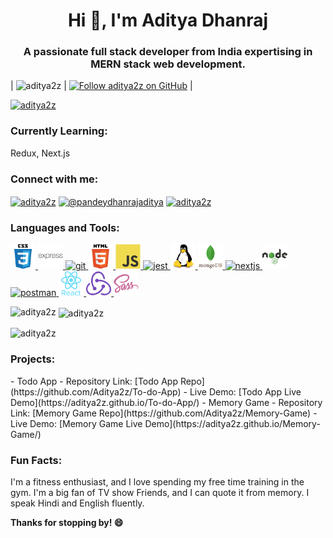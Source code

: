 <h1 align="center">Hi 👋, I'm Aditya Dhanraj</h1>
<h3 align="center">A passionate full stack developer from India expertising in MERN stack web development.</h3>

| <img src="https://komarev.com/ghpvc/?username=aditya2z&label=Profile%20views&color=0e75b6&style=flat" alt="aditya2z" /> | <a href="https://github.com/aditya2z" target="blank"><img src="https://img.shields.io/github/followers/aditya2z?label=Follow&style=social" alt="Follow aditya2z on GitHub" /></a> |


<p align="left"> <a href="https://github.com/ryo-ma/github-profile-trophy"><img src="https://github-profile-trophy.vercel.app/?username=aditya2z" alt="aditya2z" /></a> </p>

<h3 align="left">Currently Learning:</h3>
<p align="left">Redux, Next.js</p>

<h3 align="left">Connect with me:</h3>
<p align="left">
  <a href="https://twitter.com/aditya2z" target="blank"><img align="center" src="https://raw.githubusercontent.com/rahuldkjain/github-profile-readme-generator/master/src/images/icons/Social/twitter.svg" alt="aditya2z" height="30" width="40" /></a>
  <a href="https://medium.com/@pandeydhanrajaditya" target="blank"><img align="center" src="https://raw.githubusercontent.com/rahuldkjain/github-profile-readme-generator/master/src/images/icons/Social/medium.svg" alt="@pandeydhanrajaditya" height="30" width="40" /></a>
  <a href="mailto:pandeydhanrajaditya@gmail.com" target="blank"><img align="center" src="https://img.shields.io/badge/Email-%23D14836.svg?&style=for-the-badge&logo=gmail&logoColor=white" alt="aditya2z" /></a>
</p>

<h3 align="left">Languages and Tools:</h3>
<p align="left"> 
  <a href="https://www.w3schools.com/css/" target="_blank" rel="noreferrer"> <img src="https://raw.githubusercontent.com/devicons/devicon/master/icons/css3/css3-original-wordmark.svg" alt="css3" width="40" height="40"/> </a> 
  <a href="https://expressjs.com" target="_blank" rel="noreferrer"> <img src="https://raw.githubusercontent.com/devicons/devicon/master/icons/express/express-original-wordmark.svg" alt="express" width="40" height="40"/> </a> 
  <a href="https://git-scm.com/" target="_blank" rel="noreferrer"> <img src="https://www.vectorlogo.zone/logos/git-scm/git-scm-icon.svg" alt="git" width="40" height="40"/> </a> 
  <a href="https://www.w3.org/html/" target="_blank" rel="noreferrer"> <img src="https://raw.githubusercontent.com/devicons/devicon/master/icons/html5/html5-original-wordmark.svg" alt="html5" width="40" height="40"/> </a> 
  <a href="https://developer.mozilla.org/en-US/docs/Web/JavaScript" target="_blank" rel="noreferrer"> <img src="https://raw.githubusercontent.com/devicons/devicon/master/icons/javascript/javascript-original.svg" alt="javascript" width="40" height="40"/> </a> 
  <a href="https://jestjs.io" target="_blank" rel="noreferrer"> <img src="https://www.vectorlogo.zone/logos/jestjsio/jestjsio-icon.svg" alt="jest" width="40" height="40"/> </a> 
  <a href="https://www.linux.org/" target="_blank" rel="noreferrer"> <img src="https://raw.githubusercontent.com/devicons/devicon/master/icons/linux/linux-original.svg" alt="linux" width="40" height="40"/> </a> 
  <a href="https://www.mongodb.com/" target="_blank" rel="noreferrer"> <img src="https://raw.githubusercontent.com/devicons/devicon/master/icons/mongodb/mongodb-original-wordmark.svg" alt="mongodb" width="40" height="40"/> </a> 
  <a href="https://nextjs.org/" target="_blank" rel="noreferrer"> <img src="https://cdn.worldvectorlogo.com/logos/nextjs-2.svg" alt="nextjs" width="40" height="40"/> </a> 
  <a href="https://nodejs.org" target="_blank" rel="noreferrer"> <img src="https://raw.githubusercontent.com/devicons/devicon/master/icons/nodejs/nodejs-original-wordmark.svg" alt="nodejs" width="40" height="40"/> </a> 
  <a href="https://postman.com" target="_blank" rel="noreferrer"> <img src="https://www.vectorlogo.zone/logos/getpostman/getpostman-icon.svg" alt="postman" width="40" height="40"/> </a> 
  <a href="https://reactjs.org/" target="_blank" rel="noreferrer"> <img src="https://raw.githubusercontent.com/devicons/devicon/master/icons/react/react-original-wordmark.svg" alt="react" width="40" height="40"/> </a> 
  <a href="https://redux.js.org" target="_blank" rel="noreferrer"> <img src="https://raw.githubusercontent.com/devicons/devicon/master/icons/redux/redux-original.svg" alt="redux" width="40" height="40"/> </a> 
  <a href="https://sass-lang.com" target="_blank" rel="noreferrer"> <img src="https://raw.githubusercontent.com/devicons/devicon/master/icons/sass/sass-original.svg" alt="sass" width="40" height="40"/> </a> 
</p>

<p><img align="left" src="https://github-readme-stats.vercel.app/api/top-langs?username=aditya2z&show_icons=true&locale=en&layout=compact" alt="aditya2z" /></p>

<p>&nbsp;<img align="center" src="https://github-readme-stats.vercel.app/api?username=aditya2z&show_icons=true&locale=en" alt="aditya2z" /></p>

<p><img align="center" src="https://github-readme-streak-stats.herokuapp.com/?user=aditya2z&" alt="aditya2z" /></p>

<h3 align="left">Projects:</h3>
  - Todo App
    - Repository Link: [Todo App Repo](https://github.com/Aditya2z/To-do-App)
    - Live Demo: [Todo App Live Demo](https://aditya2z.github.io/To-do-App/)
  - Memory Game
    - Repository Link: [Memory Game Repo](https://github.com/Aditya2z/Memory-Game)
    - Live Demo: [Memory Game Live Demo](https://aditya2z.github.io/Memory-Game/)

<h3 align="left">Fun Facts:</h3>
<p align="left">
  I'm a fitness enthusiast, and I love spending my free time training in the gym.
  I'm a big fan of TV show Friends, and I can quote it from memory.
  I speak Hindi and English fluently.
</p>

**Thanks for stopping by! 😄**
